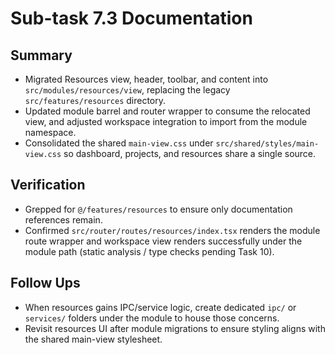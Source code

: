 # Sub-task 7.3 Documentation

## Summary
- Migrated Resources view, header, toolbar, and content into `src/modules/resources/view`, replacing the legacy `src/features/resources` directory.
- Updated module barrel and router wrapper to consume the relocated view, and adjusted workspace integration to import from the module namespace.
- Consolidated the shared `main-view.css` under `src/shared/styles/main-view.css` so dashboard, projects, and resources share a single source.

## Verification
- Grepped for `@/features/resources` to ensure only documentation references remain.
- Confirmed `src/router/routes/resources/index.tsx` renders the module route wrapper and workspace view renders successfully under the module path (static analysis / type checks pending Task 10).

## Follow Ups
- When resources gains IPC/service logic, create dedicated `ipc/` or `services/` folders under the module to house those concerns.
- Revisit resources UI after module migrations to ensure styling aligns with the shared main-view stylesheet.
